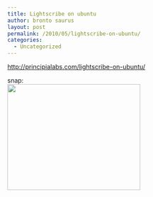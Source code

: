 ```yaml
---
title: Lightscribe on ubuntu
author: bronto saurus
layout: post
permalink: /2010/05/lightscribe-on-ubuntu/
categories:
  - Uncategorized
---
```

<http://principialabs.com/lightscribe-on-ubuntu/>

snap:  
[<img src="http://brontosaurusrex.69.mu/wp-content/uploads/2010/05/lacieLabelerInKarmic-300x240.png" alt="" title="lacieLabelerInKarmic" width="300" height="240" class="alignnone size-medium wp-image-882" />][1]

 [1]: http://brontosaurusrex.69.mu/wp-content/uploads/2010/05/lacieLabelerInKarmic.png